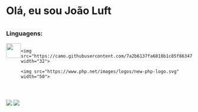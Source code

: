 <h1>Olá, eu sou João Luft</h1>
<h3 style="margin-top: 35px;">Linguagens:</h3>

<div style="display: flex;">
    <img src="https://camo.githubusercontent.com/d10e5aa8ba67f1eb109da4e98cd75adfa42df2e6019f8222cfa14c0088ac674d/68747470733a2f2f70726f66696c696e61746f722e7269736861762e6465762f736b696c6c732d6173736574732f707974686f6e2d6f726967696e616c2e737667" width="40">

    <img src="https://camo.githubusercontent.com/7a2b6137fa6818b1c85f86347a6b4a75ee52681d4a190c506df972e3c5459980/68747470733a2f2f70726f66696c696e61746f722e7269736861762e6465762f736b696c6c732d6173736574732f6a6176617363726970742d6f726967696e616c2e737667" width="32">

    <img src="https://www.php.net/images/logos/new-php-logo.svg" width="50">
</div>

</br>

<div style="margin-top: 25px;">
    <img src="https://github-readme-stats.vercel.app/api?username=joaovitor227&theme=dark"></img>
    <img src="https://github-readme-stats.vercel.app/api/top-langs/?username=joaovitor227&layout=compact&theme=dark"></img>
</div>
